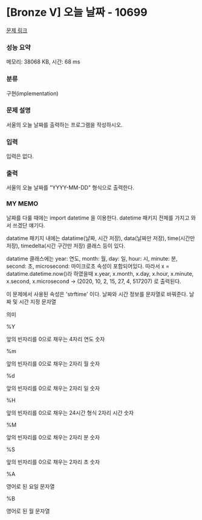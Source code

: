 # [Bronze V] 오늘 날짜 - 10699 

[문제 링크](https://www.acmicpc.net/problem/10699) 

### 성능 요약

메모리: 38068 KB, 시간: 68 ms

### 분류

구현(implementation)

### 문제 설명

<p>서울의 오늘 날짜를 출력하는 프로그램을 작성하시오.</p>

### 입력 

 <p>입력은 없다.</p>

### 출력 

 <p>서울의 오늘 날짜를 "YYYY-MM-DD" 형식으로 출력한다.</p>

### MY MEMO

 <p> 날짜를 다룰 때에는 import datetime 을 이용한다. datetime 패키지 전체를 가지고 와서 쓰겠단 얘기다.</p>
 <p> datatime 패키지 내에는 datatime(날짜, 시간 저장), data(날짜만 저장), time(시간만 저장), timedelta(시간 구간만 저장) 클래스 등이 있다.</p>
 <p> datatime 클래스에는 year: 연도, month: 월, day: 일, hour: 시, minute: 분, second: 초, microsecond: 마이크로초 속성이 포함되어있다. 따라서 x = datatime.datetime.now()라 하였을때 x.year, x.month, x.day, x.hour, x.minute, x.second, x.microsecond -> (2020, 10, 2, 15, 27, 4, 517207) 로 출력된다.</p>
 <p>이 문제에서 사용된 속성은 'strftime' 이다. 날짜와 시간 정보를 문자열로 바꿔준다. 날짜 및 시간 지정 문자열

의미

%Y

앞의 빈자리를 0으로 채우는 4자리 연도 숫자

%m

앞의 빈자리를 0으로 채우는 2자리 월 숫자

%d

앞의 빈자리를 0으로 채우는 2자리 일 숫자

%H

앞의 빈자리를 0으로 채우는 24시간 형식 2자리 시간 숫자

%M

앞의 빈자리를 0으로 채우는 2자리 분 숫자

%S

앞의 빈자리를 0으로 채우는 2자리 초 숫자

%A

영어로 된 요일 문자열

%B

영어로 된 월 문자열


